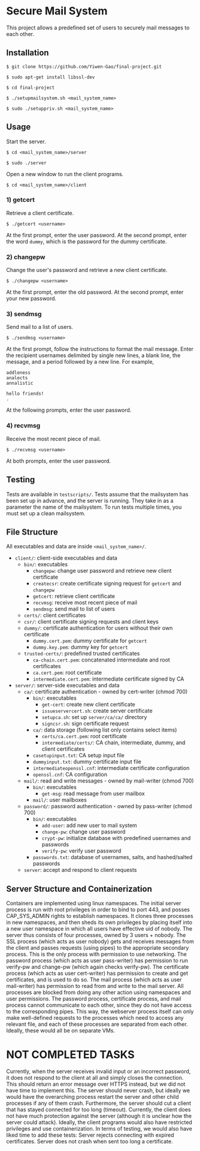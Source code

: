 # Secure Mail System
This project allows a predefined set of users to securely mail messages to each other.

## Installation
`$ git clone https://github.com/Yiwen-Gao/final-project.git`

`$ sudo apt-get install libssl-dev`

`$ cd final-project`

`$ ./setupmailsystem.sh <mail_system_name>`

`$ sudo ./setuppriv.sh <mail_system_name>`

## Usage
Start the server.

`$ cd <mail_system_name>/server`

`$ sudo ./server`

Open a new window to run the client programs.

`$ cd <mail_system_name>/client`

### 1) getcert
Retrieve a client certificate.

`$ ./getcert <username>`

At the first prompt, enter the user password. At the second prompt, enter the word `dummy`, which is the password for the dummy certificate.

### 2) changepw
Change the user's password and retrieve a new client certificate.

`$ ./changepw <username>`

At the first prompt, enter the old password. At the second prompt, enter your new password.

### 3) sendmsg
Send mail to a list of users.

`$ ./sendmsg <username>`

At the first prompt, follow the instructions to format the mail message. Enter the recipient usernames delimited by single new lines, a blank line, the message, and a period followed by a new line. For example,

```
addleness
analects
annalistic

hello friends!
.
```

At the following prompts, enter the user password.

### 4) recvmsg
Receive the most recent piece of mail.

`$ ./recvmsg <username>`

At both prompts, enter the user password.

## Testing
Tests are available in `testscripts/`.
Tests assume that the mailsystem has been set up in advance, and the server is running. They take in as a parameter the name of the mailsystem. To run tests multiple times, you must set up a clean mailsystem.

## File Structure
All executables and data are inside `<mail_system_name>/`.

- `client/`: client-side executables and data
  - `bin/`: executables
    - `changepw`: change user password and retrieve new client certificate
    - `createcsr`: create certificate signing request for `getcert` and `changepw`
    - `getcert`: retrieve client certificate
    - `recvmsg`: receive most recent piece of mail
    - `sendmsg`: send mail to list of users
  - `certs/`: client certificates
  - `csr/`: client certificate signing requests and client keys
  - `dummy/`: certificate authentication for users without their own certificate
    - `dummy.cert.pem`: dummy certificate for `getcert` 
    - `dummy.key.pem`: dummy key for `getcert`
  - `trusted-certs/`: predefined trusted certificates
    - `ca-chain.cert.pem`: concatenated intermediate and root certificates 
    - `ca.cert.pem`: root certificate
    - `intermediate.cert.pem`: intermediate certificate signed by CA 
- `server/`: server-side executables and data
  - `ca/`: certificate authentication - owned by cert-writer (chmod 700)
    - `bin/`: executables
      - `get-cert`: create new client certificate
      - `issueservercert.sh`: create server certificate
      - `setupca.sh`: set up `server/ca/ca/` directory
      - `signcsr.sh`: sign certificate request
    - `ca/`: data storage (following list only contains select items)
      - `certs/ca.cert.pem`: root certificate
      - `intermediate/certs/`: CA chain, intermediate, dummy, and client certificates
    - `casetupinput.txt`: CA setup input file
    - `dummyinput.txt`: dummy certificate input file
    - `intermediateopenssl.cnf`: intermediate certificate configuration
    - `openssl.cnf`: CA configuration
  - `mail/`: read and write messages - owned by mail-writer (chmod 700)
    - `bin/`: executables
      - `get-msg`: read message from user mailbox
    - `mail/`: user mailboxes
  - `password/`: password authentication - owned by pass-writer (chmod 700)
    - `bin/`: executables
      - `add-user`: add new user to mail system
      - `change-pw`: change user password
      - `crypt-pw`: initialize database with predefined usernames and passwords 
      - `verify-pw`: verify user password
    - `passwords.txt`: database of usernames, salts, and hashed/salted passwords
  - `server`: accept and respond to client requests


## Server Structure and Containerization

Containers are implemented using linux namespaces.
The initial server process is run with root privileges in order to bind to port 443, and posses CAP_SYS_ADMIN rights to establish namespaces. It clones three processes in new namespaces, and then sheds its own privileges by placing itself into a new user namespace in which all users have effective uid of nobody.
The server thus consists of four processes, owned by 3 users + nobody. The SSL process (which acts as user nobody) gets and receives messages from the client and passes requests (using pipes) to the appropriate secondary process. This is the only process with permission to use networking. 
The password process (which acts as user pass-writer) has permission to run verify-pw and change-pw (which again checks verify-pw).
The certificate process (which acts as user cert-writer) has permission to create and get certificates, and is used to do so.
The mail process (which acts as user mail-writer) has permission to read from and write to the mail server. All processes are blocked from doing any other action using namespaces and user permissions.
The password process, certificate process, and mail process cannot communicate to each other, since they do not have access to the corresponding pipes. 
This way, the webserver process itself can only make well-defined requests to the processes which need to access any relevant file, and each of these processes are separated from each other. Ideally, these would all be on separate VMs.


# NOT COMPLETED TASKS

Currently, when the server receives invalid input or an incorrect password, it does not respond to the client at all and simply closes the connection. This should return an error message over HTTPS instead, but we did not have time to implement this.
The server should never crash, but ideally we would have the overarching process restart the server and other child processes if any of them crash.
Furthermore, the server should cut a client that has stayed connected for too long (timeout).
Currently, the client does not have much protection against the server (although it is unclear how the server could attack). Ideally, the client programs would also have restricted privileges and use containerization.
In terms of testing, we would also have liked time to add these tests:
Server rejects connecting with expired certificates.
Server does not crash when sent too long a certificate.
